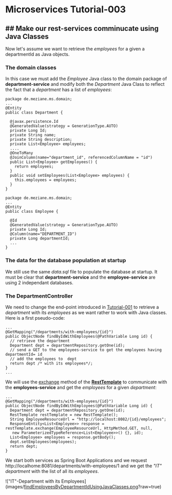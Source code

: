 # Microservices Tutorial-003
## ## Make our rest-services comminucate using Java Classes
Now let's assume we want to retrieve the *employees* for a given a departmentId as Java objects.
### The domain classes
In this case we must add the *Employee* Java class to the domain package of **department-service** and modify both the *Department* Java Class to reflect  the fact that a *department* has a list of *employees*:
```
package de.meziane.ms.domain;
...
@Entity
public class Department {

  @javax.persistence.Id
  @GeneratedValue(strategy = GenerationType.AUTO)
  private Long Id;
  private String name;
  private String description;
  private List<Employee> employees;
  ....
  @OneToMany
  @JoinColumn(name="department_id", referencedColumnName = "id")
  public List<Employee> getEmployees() {
    return employees;
  }
  public void setEmployees(List<Employee> employees) {
    this.employees = employees;
  }
}

package de.meziane.ms.domain;
...
@Entity
public class Employee {

  @Id
  @GeneratedValue(strategy = GenerationType.AUTO)
  private Long Id;
  @Column(name="DEPARTMENT_ID")
  private Long departmentId;
  ...
}
```
### The data for the database population at startup
We still use the same *data.sql* file to populate the database at startup. 
It must be clear that **department-service** and the **employee-service** are using 2 independant databases.
### The DepartmentController
We need to change the end-point introduced in [Tutorial-001](https://github.com/Meziano/tutorial-001) to retrieve a *department* with its *employees* as we want rather to work with Java classes. Here is a first pseudo-code:
```
...
@GetMapping("/departments/with-employees/{id}")
public ObjectNode findByIdWithEmployees(@PathVariable Long id) {
  // retrieve the department
  Department dept = departmentRepository.getOne(id);
  // send a GET to the employees-service to get the employees having departmentId= id 
  // add the employees to  dept 
  return dept /* with its employees*/;
}
...
```
We will use the [exchange](https://docs.spring.io/spring-framework/docs/current/javadoc-api/org/springframework/web/client/RestTemplate.html#exchange-java.lang.String-org.springframework.http.HttpMethod-org.springframework.http.HttpEntity-org.springframework.core.ParameterizedTypeReference-java.util.Map-) method of the [**RestTemplate**](https://docs.spring.io/spring-framework/docs/current/javadoc-api/org/springframework/web/client/RestTemplate.html) to communicate with the **employees-service** and get the *employees* for a given *department*:   
```
...
@GetMapping("/departments/with-employees/{id}")
public ObjectNode findByIdWithEmployees(@PathVariable Long id) {
  Department dept = departmentRepository.getOne(id);
  RestTemplate restTemplate = new RestTemplate();
  String EmployeeResourceUrl = "http://localhost:8082/{id}/employees";
  ResponseEntity<List<Employee>> response = restTemplate.exchange(EmployeeResourceUrl, HttpMethod.GET, null,
   new ParameterizedTypeReference<List<Employee>>() {}, id);
  List<Employee> employees = response.getBody();	
  dept.setEmployees(employees);
  return dept;
}
```
We start both services as Spring Boot Applications and we request http://localhome:8081/departments/with-employees/1 and we get the *"IT" department* with the list of all its *employees*.

!["IT"-Department with its Employees](images/[findEmployeesByDepartmentIdUsingJavaClasses.png](https://github.com/Meziano/tutorial-003/blob/master/images/findEmployeesByDepartmentIdUsingJavaClasses.png "findEmployeesByDepartmentIdUsingJavaClasses.png")?raw=true)

<!--stackedit_data:
eyJoaXN0b3J5IjpbLTgyOTI3NjU0MiwtMTUwMTExNTQxMiwtMT
g2MTI1Nzc3MV19
-->